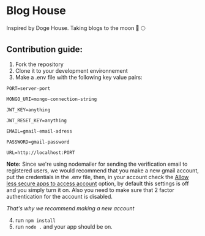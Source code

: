 # Blog House
Inspired by Doge House. Taking blogs to the moon 🚀 🌕

## Contribution guide:

1. Fork the repository
2. Clone it to your development environnement
3. Make a .env file with the following key value pairs:

```
PORT=server-port

MONGO_URI=mongo-connection-string

JWT_KEY=anything

JWT_RESET_KEY=anything

EMAIL=gmail-email-adress

PASSWORD=gmail-password

URL=http://localhost:PORT
```

**Note:** Since we're using nodemailer for sending the verification email to registered users, we would recommend that you make a new gmail account, put the credentials in the .env file, then, in your account check the [Allow less secure apps to access account](https://myaccount.google.com/lesssecureapps) option, by default this settings is off and you simply turn it on. Also you need to make sure that 2 factor authentication for the account is disabled.

*That's why we recommend making a new account*

4. run `npm install`
5. run `node .` and your app should be on.
